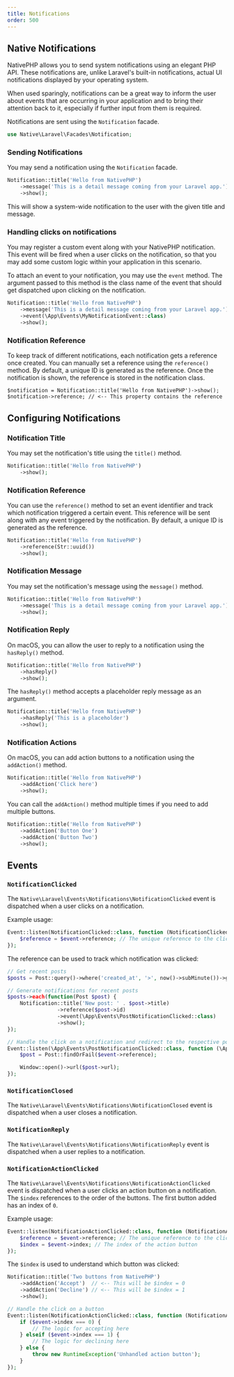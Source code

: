 ```yaml
---
title: Notifications
order: 500
---
```


## Native Notifications

NativePHP allows you to send system notifications using an elegant PHP API. These notifications are, unlike Laravel's built-in notifications, actual UI notifications displayed by your operating system.

When used sparingly, notifications can be a great way to inform the user about events that are occurring in your application and to bring their attention back to it, especially if further input from them is required.

Notifications are sent using the `Notification` facade.
```php
use Native\Laravel\Facades\Notification;
```

### Sending Notifications

You may send a notification using the `Notification` facade.

```php
Notification::title('Hello from NativePHP')
    ->message('This is a detail message coming from your Laravel app.')
    ->show();
```

This will show a system-wide notification to the user with the given title and message.

### Handling clicks on notifications

You may register a custom event along with your NativePHP notification. 
This event will be fired when a user clicks on the notification, so that you may add some custom logic within your application in this scenario.

To attach an event to your notification, you may use the `event` method. The argument passed to this method is the class name of the event that should get dispatched upon clicking on the notification.

```php
Notification::title('Hello from NativePHP')
    ->message('This is a detail message coming from your Laravel app.')
    ->event(\App\Events\MyNotificationEvent::class)
    ->show();
```

### Notification Reference

To keep track of different notifications, each notification gets a reference once created. You can manually set a reference using the `reference()` method. 
By default, a unique ID is generated as the reference. Once the notification is shown, the reference is stored in the notification class.

```
$notification = Notification::title('Hello from NativePHP')->show();
$notification->reference; // <-- This property contains the reference
```

## Configuring Notifications

### Notification Title

You may set the notification's title using the `title()` method.

```php
Notification::title('Hello from NativePHP')
    ->show();
```

### Notification Reference

You can use the `reference()` method to set an event identifier and track which notification triggered a certain event. 
This reference will be sent along with any event triggered by the notification. By default, a unique ID is generated as the reference.

```php
Notification::title('Hello from NativePHP')
    ->reference(Str::uuid())
    ->show();
```

### Notification Message

You may set the notification's message using the `message()` method.

```php
Notification::title('Hello from NativePHP')
    ->message('This is a detail message coming from your Laravel app.')
    ->show();
```

### Notification Reply

On macOS, you can allow the user to reply to a notification using the `hasReply()` method. 

```php
Notification::title('Hello from NativePHP')
    ->hasReply()
    ->show();
```

The `hasReply()` method accepts a placeholder reply message as an argument.

```php
Notification::title('Hello from NativePHP')
    ->hasReply('This is a placeholder')
    ->show();
```

### Notification Actions

On macOS, you can add action buttons to a notification using the `addAction()` method. 

```php
Notification::title('Hello from NativePHP')
    ->addAction('Click here')
    ->show();
```

You can call the `addAction()` method multiple times if you need to add multiple buttons.

```php
Notification::title('Hello from NativePHP')
    ->addAction('Button One')
    ->addAction('Button Two')
    ->show();
```

## Events

### `NotificationClicked`
The `Native\Laravel\Events\Notifications\NotificationClicked` event is dispatched when a user clicks on a notification.

Example usage:
```php
Event::listen(NotificationClicked::class, function (NotificationClicked $event) {
    $reference = $event->reference; // The unique reference to the clicked notification
});
```

The reference can be used to track which notification was clicked:
```php
// Get recent posts
$posts = Post::query()->where('created_at', '>', now()->subMinute())->get();

// Generate notifications for recent posts
$posts->each(function(Post $post) {
    Notification::title('New post: ' . $post->title)
                ->reference($post->id)
                ->event(\App\Events\PostNotificationClicked::class)
                ->show();
});

// Handle the click on a notification and redirect to the respective post
Event::listen(\App\Events\PostNotificationClicked::class, function (\App\Events\PostNotificationClicked $event) {
    $post = Post::findOrFail($event->reference);

    Window::open()->url($post->url);
});
```

### `NotificationClosed`
The `Native\Laravel\Events\Notifications\NotificationClosed` event is dispatched when a user closes a notification.

### `NotificationReply`
The `Native\Laravel\Events\Notifications\NotificationReply` event is dispatched when a user replies to a notification.

### `NotificationActionClicked`
The `Native\Laravel\Events\Notifications\NotificationActionClicked` event is dispatched when a user clicks an action button on a notification.
The `$index` references to the order of the buttons. The first button added has an index of `0`. 

Example usage:
```php
Event::listen(NotificationActionClicked::class, function (NotificationActionClicked $event) {
    $reference = $event->reference; // The unique reference to the clicked notification
    $index = $event->index; // The index of the action button
});
```

The `$index` is used to understand which button was clicked: 
```php
Notification::title('Two buttons from NativePHP')
    ->addAction('Accept')  // <-- This will be $index = 0
    ->addAction('Decline') // <-- This will be $index = 1
    ->show();

// Handle the click on a button
Event::listen(NotificationActionClicked::class, function (NotificationActionClicked $event) {
    if ($event->index === 0) {
        // The logic for accepting here
    } elseif ($event->index === 1) {
        // The logic for declining here
    } else {
        throw new RuntimeException('Unhandled action button');
    }
});
```
